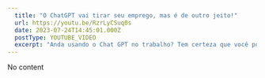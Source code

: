 ```yaml
---
  title: "O ChatGPT vai tirar seu emprego, mas é de outro jeito!"
  url: https://youtu.be/RzrLyCSuq0s
  date: 2023-07-24T14:45:01.000Z
  postType: YOUTUBE_VIDEO
  excerpt: "Anda usando o Chat GPT no trabalho? Tem certeza que você pode fazer isso? Nesse vídeo eu vou aproveitar o momento pós hype para mostrar uma forma SEGURA que você pode utilizar a ferramenta no seu trabalho. Então pega a pipoquinha e vamo reclamar!"
---
```

  
  No content
  